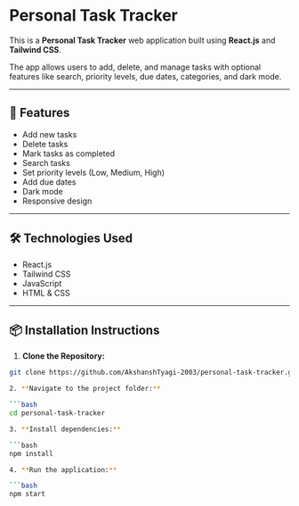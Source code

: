# Personal Task Tracker

This is a **Personal Task Tracker** web application built using **React.js** and **Tailwind CSS**.

The app allows users to add, delete, and manage tasks with optional features like search, priority levels, due dates, categories, and dark mode.

---

## 🚀 Features

- Add new tasks
- Delete tasks
- Mark tasks as completed
- Search tasks
- Set priority levels (Low, Medium, High)
- Add due dates
- Dark mode
- Responsive design

---

## 🛠 Technologies Used

- React.js
- Tailwind CSS
- JavaScript
- HTML & CSS

---

## 📦 Installation Instructions

1. **Clone the Repository:**

```bash
git clone https://github.com/AkshanshTyagi-2003/personal-task-tracker.git

2. **Navigate to the project folder:**

```bash
cd personal-task-tracker

3. **Install dependencies:**

```bash
npm install

4. **Run the application:**

```bash
npm start
